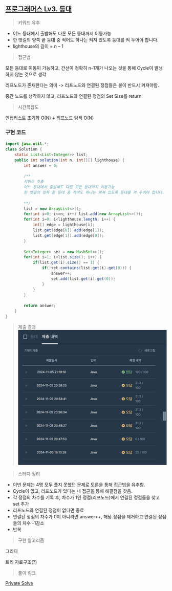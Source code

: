 ## [프로그래머스 Lv3. 등대](https://school.programmers.co.kr/learn/courses/30/lessons/133500)

> 키워드 유추
- 어느 등대에서 출발해도 다른 모든 등대까지 이동가능
- 한 뱃길의 양쪽 끝 등대 중 적어도 하나는 켜져 있도록 등대를 켜 두어야 합니다.
- lighthouse의 길이 = n – 1

> 접근법
<p> 모든 등대로 이동이 가능하고, 간선이 정확히 n-1개가 나오는 것을 통해 Cycle이 발생하지 않는 것으로 생각 </p>
<p> 리프노드가 존재한다는 의미 -> 리프노드와 연결된 정점들은 불이 반드시 켜져야함. </p>
<p> 중간 노드를 생각하지 않고, 리프노드와 연결된 정점의 Set Size를 return </p>

> 시간복잡도
<p> 인접리스트 초기화 O(N) + 리프노드 탐색 O(N) </p>

### 구현 코드
```java
import java.util.*;
class Solution {
    static List<List<Integer>> list;
    public int solution(int n, int[][] lighthouse) {
        int answer = 0;
        
        /**
        키워드 추출
        어느 등대에서 출발해도 다른 모든 등대까지 이동가능
        한 뱃길의 양쪽 끝 등대 중 적어도 하나는 켜져 있도록 등대를 켜 두어야 합니다.
        
        **/
        list = new ArrayList<>();
        for(int i=0; i<=n; i++) list.add(new ArrayList<>());
        for(int i=0; i<lighthouse.length; i++) {
            int[] edge = lighthouse[i];
            list.get(edge[0]).add(edge[1]);
            list.get(edge[1]).add(edge[0]);
        }
        
        Set<Integer> set = new HashSet<>();
        for(int i=1; i<list.size(); i++) {
            if(list.get(i).size() == 1) {
                if(!set.contains(list.get(i).get(0))) {
                    answer++;
                    set.add(list.get(i).get(0));
                }
            }
        }
        
        return answer;
    }
}
```

> 제출 결과
![제출결과](./result.png)

> 스터디 정리
- 이번 문제는 4명 모두 풀지 못했던 문제로 토론을 통해 접근법을 유추함.
- Cycle이 없고, 리프노드가 있다는 내 접근을 통해 해결점을 찾음.
- 각 정점의 차수를 기록 후, 차수가 1인 정점(리프노드)에서 연결된 정점들을 찾고 set 추가
- 리프노드와 연결된 정점이 없다면 종료
- 연결된 정점의 차수가 0이 아니라면 answer++, 해당 정점을 제거하고 연결된 정점들의 차수 -1감소
- 반복

> 구현 알고리즘
<p> 그리디 </p>
<p> 트리 자료구조(?) </p>

> 풀이 링크

[Private Solve](https://github.com/The-Four-Error-Pickers/Algorithm-Study/tree/main/Private%20Solve/133500.%20%EB%93%B1%EB%8C%80/Be-HinD(Ryo)/2024-11-5T191038)

